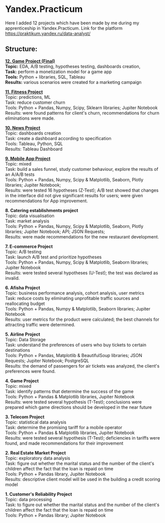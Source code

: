 # Yandex.Practicum
 Here I added 12 projects which have been made by me during my apprenticeship in Yandex.Practicum. 
 Link for the platform https://praktikum.yandex.ru/data-analyst/

## Structure:

**[12. Game Project (Final)](12.%20Game%20Project%20(Final)/README.md)** <br />
**Topic:** EDA, A/B testing, hypotheses testing, dashboards creation,<br />
**Task:** perform a monetization model for a game app<br />
**Tools:** Python + libraries, SQL, Tableau<br />
**Results:** various scenarios were created for a marketing campaign<br />

**[11. Fitness Project](/11.%20Fitness%20Project/README.md)** <br />
Topic: predictions, ML<br />
Task: reduce customer churn<br />
Tools: Python + Pandas, Numpy, Scipy, Sklearn libraries; Jupiter Notebook<br />
Results: were found patterns for client's churn, recommendations for churn eliminations were made.<br />

**[10. News Project](/10.%20News%20Project/README.md)** <br />
Topic: dashboards creation<br />
Task: create a dashboard according to specification<br />
Tools: Tableau, Python, SQL <br />
Results: Tableau Dashboard<br />

**[9. Mobile App Project](/9.%20Mobile%20App%20Project/README.md)** <br />
Topic: mixed<br />
Task: build a sales funnel, study customer behaviour, explore the results of an A/A/B tests<br />
Tools: Python + Pandas, Numpy, Scipy & Matplotlib, Seaborn, Plotly libraries; Jupiter Notebook;<br />
Results: were tested 16 hypotheses (Z-Test); A/B test showed that changes in the interface did not give significant results for users; were given recommendations for App improvement.<br />

**8. Catering establishments project**<br />
Topic: data visualisation<br />
Task: market analysis<br />
Tools: Python + Pandas, Numpy, Scipy & Matplotlib, Seaborn, Plotly libraries; Jupiter Notebook; API; JSON Requests;<br />
Results: were made recommendations for the new restaurant development.<br />

**7. E-commerce Project**<br />
Topic: A/B testing<br />
Task: launch A/B test and prioritize hypotheses<br />
Tools: Python + Pandas, Numpy, Scipy & Matplotlib, Seaborn libraries; Jupiter Notebook<br />
Results: were tested several hypotheses (U-Test); the test was declared as invalid.<br />

**6. Afisha Project**<br />
Topic: business performance analysis, cohort analysis, user metrics<br />
Task: reduce costs by eliminating unprofitable traffic sources and reallocating budget<br />
Tools: Python + Pandas, Numpy & Matplotlib, Seaborn libraries; Jupiter Notebook<br />
Results: user metrics for the product were calculated; the best channels for attracting traffic were determined.<br />

**5. Airline Project**<br />
Topic: Data Storage<br />
Task: understand the preferences of users who buy tickets to certain destinations<br />
Tools: Python + Pandas, Matplotlib & BeautifulSoup libraries; JSON Requests; Jupiter Notebook; PostgreSQL<br />
Results: the demand of passengers for air tickets was analyzed, the client's preferences were found.<br />

**4. Game Project**<br />
Topic: mixed<br />
Task: identify patterns that determine the success of the game<br />
Tools: Python + Pandas & Matplotlib libraries, Jupiter Notebook<br />
Results: were tested several hypothesis (T-Test); conclusions were prepared which game directions should be developed in the near future<br />

**3. Telecom Project**<br />
Topic: statistical data analysis<br />
Task: determine the promising tariff for a mobile operator<br />
Tools: Python + Pandas & Matplotlib libraries, Jupiter Notebook<br />
Results: were tested several hypothesis (T-Test); deficiencies in tariffs were found, and made recommendations for their improvement<br />

**2. Real Estate Market Project**<br />
Topic: exploratory data analysis<br />
Task: figure out whether the marital status and the number of the client's children affect the fact that the loan is repaid on time<br />
Tools: Python + Pandas library, Jupiter Notebook<br />
Results: descriptive client model will be used in the building a credit scoring model<br />

**1. Customer's Reliability Project**<br />
Topic: data processing<br />
Task: to figure out whether the marital status and the number of the client's children affect the fact that the loan is repaid on time<br />
Tools: Python + Pandas library; Jupiter Notebook<br />

